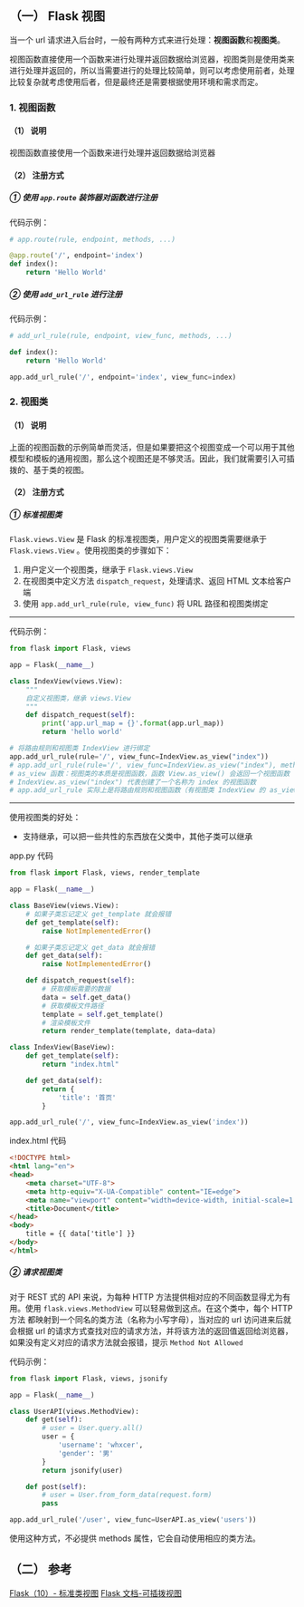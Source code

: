 ## （一） Flask 视图
当一个 url 请求进入后台时，一般有两种方式来进行处理：**视图函数**和**视图类**。

视图函数直接使用一个函数来进行处理并返回数据给浏览器，视图类则是使用类来进行处理并返回的，所以当需要进行的处理比较简单，则可以考虑使用前者，处理比较复杂就考虑使用后者，但是最终还是需要根据使用环境和需求而定。

### 1. 视图函数
#### （1） 说明
视图函数直接使用一个函数来进行处理并返回数据给浏览器
#### （2） 注册方式
##### ① 使用 ```app.route``` 装饰器对函数进行注册
代码示例：
```py
# app.route(rule, endpoint, methods, ...)

@app.route('/', endpoint='index')
def index():
    return 'Hello World'
```
##### ② 使用 ```add_url_rule``` 进行注册
代码示例：
```py
# add_url_rule(rule, endpoint, view_func, methods, ...)

def index():
    return 'Hello World'

app.add_url_rule('/', endpoint='index', view_func=index)
```

### 2. 视图类
#### （1） 说明
上面的视图函数的示例简单而灵活，但是如果要把这个视图变成一个可以用于其他模型和模板的通用视图，那么这个视图还是不够灵活。因此，我们就需要引入可插拨的、基于类的视图。
#### （2） 注册方式
##### ① 标准视图类
```Flask.views.View``` 是 Flask 的标准视图类，用户定义的视图类需要继承于 ```Flask.views.View``` 。使用视图类的步骤如下：
1. 用户定义一个视图类，继承于 ```Flask.views.View```
2. 在视图类中定义方法 ```dispatch_request```，处理请求、返回 HTML 文本给客户端
3. 使用 ```app.add_url_rule(rule, view_func)``` 将 URL 路径和视图类绑定

---

代码示例：
```py
from flask import Flask, views

app = Flask(__name__)

class IndexView(views.View):
    """
    自定义视图类，继承 views.View
    """
    def dispatch_request(self):
        print('app.url_map = {}'.format(app.url_map))
        return 'hello world'

# 将路由规则和视图类 IndexView 进行绑定
app.add_url_rule(rule='/', view_func=IndexView.as_view("index"))
# app.add_url_rule(rule='/', view_func=IndexView.as_view("index"), methods=['POST'])
# as_view 函数：视图类的本质是视图函数，函数 View.as_view() 会返回一个视图函数
# IndexView.as_view("index") 代表创建了一个名称为 index 的视图函数
# app.add_url_rule 实际上是将路由规则和视图函数（有视图类 IndexView 的 as_view 方法转换而来）绑定
```

---

使用视图类的好处：
- 支持继承，可以把一些共性的东西放在父类中，其他子类可以继承

app.py 代码
```py
from flask import Flask, views, render_template

app = Flask(__name__)

class BaseView(views.View):
    # 如果子类忘记定义 get_template 就会报错
    def get_template(self):
        raise NotImplementedError()

    # 如果子类忘记定义 get_data 就会报错
    def get_data(self):
        raise NotImplementedError()

    def dispatch_request(self):
        # 获取模板需要的数据
        data = self.get_data()
        # 获取模板文件路径
        template = self.get_template()
        # 渲染模板文件
        return render_template(template, data=data)

class IndexView(BaseView):
    def get_template(self):
        return "index.html"

    def get_data(self):
        return {
            'title': '首页'
        }

app.add_url_rule('/', view_func=IndexView.as_view('index'))
```

index.html 代码
```html
<!DOCTYPE html>
<html lang="en">
<head>
    <meta charset="UTF-8">
    <meta http-equiv="X-UA-Compatible" content="IE=edge">
    <meta name="viewport" content="width=device-width, initial-scale=1.0">
    <title>Document</title>
</head>
<body>
    title = {{ data['title'] }}
</body>
</html>
```
##### ② 请求视图类
对于 REST 式的 API 来说，为每种 HTTP 方法提供相对应的不同函数显得尤为有用。使用 ```flask.views.MethodView``` 可以轻易做到这点。在这个类中，每个 HTTP 方法 都映射到一个同名的类方法（名称为小写字母），当对应的 url 访问进来后就会根据 url 的请求方式查找对应的请求方法，并将该方法的返回值返回给浏览器，如果没有定义对应的请求方法就会报错，提示 ```Method Not Allowed```

代码示例：
```py
from flask import Flask, views, jsonify

app = Flask(__name__)

class UserAPI(views.MethodView):
    def get(self):
        # user = User.query.all()
        user = {
            'username': 'whxcer',
            'gender': '男'
        }
        return jsonify(user)

    def post(self):
        # user = User.from_form_data(request.form)
        pass

app.add_url_rule('/user', view_func=UserAPI.as_view('users'))
```

使用这种方式，不必提供 methods 属性，它会自动使用相应的类方法。


## （二） 参考
[Flask（10）- 标准类视图](https://www.cnblogs.com/poloyy/p/15008909.html)
[Flask 文档-可插拨视图](https://dormousehole.readthedocs.io/en/latest/views.html)
